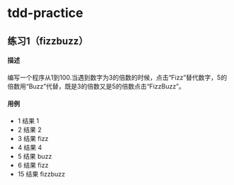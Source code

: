 # tdd-practice
## 练习1（fizzbuzz）
#### 描述
编写一个程序从1到100.当遇到数字为3的倍数的时候，点击“Fizz”替代数字，5的倍数用“Buzz”代替，既是3的倍数又是5的倍数点击“FizzBuzz”。

#### 用例
-  1 结果 1
-  2 结果 2
-  3 结果 fizz
-  4 结果 4
-  5 结果 buzz
-  6 结果 fizz
-  15 结果 fizzbuzz